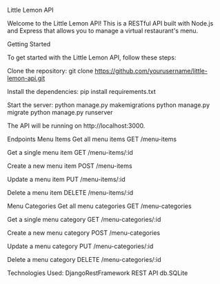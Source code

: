 Little Lemon API

Welcome to the Little Lemon API! This is a RESTful API built with Node.js and Express that allows you to manage a virtual restaurant's menu.

Getting Started

To get started with the Little Lemon API, follow these steps:

Clone the repository: git clone https://github.com/yourusername/little-lemon-api.git

Install the dependencies: pip install requirements.txt

Start the server: 
  python manage.py makemigrations
  python manage.py migrate
  python manage.py runserver

The API will be running on http://localhost:3000.

Endpoints
  Menu Items
    Get all menu items
    GET /menu-items

Get a single menu item
GET /menu-items/:id

Create a new menu item
POST /menu-items

Update a menu item
PUT /menu-items/:id

Delete a menu item
DELETE /menu-items/:id

Menu Categories
Get all menu categories
GET /menu-categories

Get a single menu category
GET /menu-categories/:id

Create a new menu category
POST /menu-categories

Update a menu category
PUT /menu-categories/:id

Delete a menu category
DELETE /menu-categories/:id

Technologies Used: 
  DjangoRestFramework
  REST API
  db.SQLite
